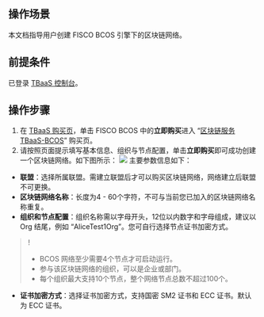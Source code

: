 ## 操作场景
本文档指导用户创建 FISCO BCOS 引擎下的区块链网络。

## 前提条件
已登录 [TBaaS 控制台](https://console.cloud.tencent.com/tbaas)。

## 操作步骤
1. 在 [TBaaS 购买页](https://cloud.tencent.com/product/tbaas)，单击 FISCO BCOS 中的**立即购买**进入 “[区块链服务TBaaS-BCOS](https://buy.cloud.tencent.com/tbaas_blockchain?engine=1)” 购买页。
2. 请按照页面提示填写基本信息、组织与节点配置，单击**立即购买**即可成功创建一个区块链网络。如下图所示： 
![](https://qcloudimg.tencent-cloud.cn/raw/c27bbea9cf532a7f1e3709e99cdf4c69.png)
主要参数信息如下：
 - **联盟**：选择所属联盟。需建立联盟后才可以购买区块链网络，网络建立后联盟不可更换。
 - **区块链网络名称**：长度为4 - 60个字符，不可与当前您已加入的区块链网络名称重复。
 - **组织和节点配置**：组织名称需以字母开头，12位以内数字和字母组成，建议以 Org 结尾，例如 “AliceTest1Org”。您可自行选择节点证书加密方式。
>!
>- BCOS 网络至少需要4个节点才可启动运行。
>- 参与该区块链网络的组织，可以是企业或部门。
>- 每个组织最大支持10个节点，整个网络节点总数不超过100个。
>
 -  **证书加密方式**：选择证书加密方式，支持国密 SM2 证书和 ECC 证书。默认为 ECC 证书。


